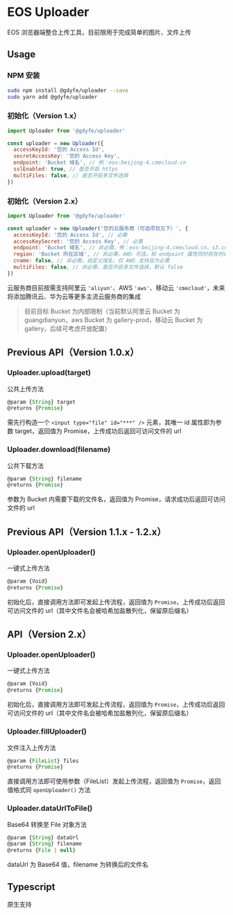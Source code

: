 # EOS Uploader

EOS 浏览器端整合上传工具，目前限用于完成简单的图片、文件上传

## Usage

### NPM 安装

```bash
sudo npm install @gdyfe/uploader --save
sudo yarn add @gdyfe/uploader
```

### 初始化（Version 1.x）

```javascript
import Uploader from '@gdyfe/uploader'

const uploader = new Uploader({
  accessKeyId: '您的 Access Id',
  secretAccessKey: '您的 Access Key',
  endpoint: 'Bucket 域名', // 例：eos-beijing-4.cmecloud.cn
  sslEnabled: true, // 是否开启 https
  multiFiles: false, // 是否开启多文件选择
})
```

### 初始化（Version 2.x）

```javascript
import Uploader from '@gdyfe/uploader'

const uploader = new Uploader('您的云服务商（可选项目见下）', {
  accessKeyId: '您的 Access Id', // 必需
  accessKeySecret: '您的 Access Key', // 必需
  endpoint: 'Bucket 域名', // 非必需，例：eos-beijing-4.cmecloud.cn、s3.cn-northwest-1.amazonaws.com.cn 等
  region: 'Bucket 所在区域', // 非必需，AWS 可选，和 endpoint 属性同时存在时以 endpoint 为主，例：cn-north-1
  cname: false, // 非必需，自定义域名，仅 AWS 支持且为必需
  multiFiles: false, // 非必需，是否开启多文件选择，默认 false
})
```

云服务商目前按需支持阿里云 `'aliyun'`、AWS `'aws'`、移动云 `'cmecloud'`，未来将添加腾讯云、华为云等更多主流云服务商的集成

> 目前目标 Bucket 为内部限制（当前默认阿里云 Bucket 为 guangdianyun，aws Bucket 为 gallery-prod，移动云 Bucket 为 gallery，后续可考虑开放配置）

## Previous API（Version 1.0.x）

### Uploader.upload(target)

公共上传方法

```javascript
@param {String} target
@returns {Promise}
```

需先行构造一个 `<input type="file" id="***" />` 元素，其唯一 id 属性即为参数 target，返回值为 Promise，上传成功后返回可访问文件的 url

### Uploader.download(filename)

公共下载方法

```javascript
@param {String} filename
@returns {Promise}
```

参数为 Bucket 内需要下载的文件名，返回值为 Promise，请求成功后返回可访问文件的 url

## Previous API（Version 1.1.x - 1.2.x）

### Uploader.openUploader()

一键式上传方法

```javascript
@param {Void}
@returns {Promise}
```

初始化后，直接调用方法即可发起上传流程，返回值为 `Promise`，上传成功后返回可访问文件的 url（其中文件名会被哈希加盐散列化，保留原后缀名）

## API（Version 2.x）

### Uploader.openUploader()

一键式上传方法

```javascript
@param {Void}
@returns {Promise}
```

初始化后，直接调用方法即可发起上传流程，返回值为 `Promise`，上传成功后返回可访问文件的 url（其中文件名会被哈希加盐散列化，保留原后缀名）

### Uploader.fillUploader()

文件注入上传方法

```javascript
@param {FileList} files
@returns {Promise}
```

直接调用方法即可使用参数（FileList）发起上传流程，返回值为 `Promise`，返回值格式同 `openUploader()` 方法

### Uploader.dataUrlToFile()

Base64 转换至 File 对象方法

```javascript
@param {String} dataUrl
@param {String} filename
@returns {File | null}
```

dataUrl 为 Base64 值，filename 为转换后的文件名

## Typescript

原生支持

